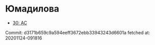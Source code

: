 # Юмадилова
- [30: AC](30.md)

Commit: d3171b659c9a594eeff3672ebb33943243d6601a
 fetched at: 20201124-091816
